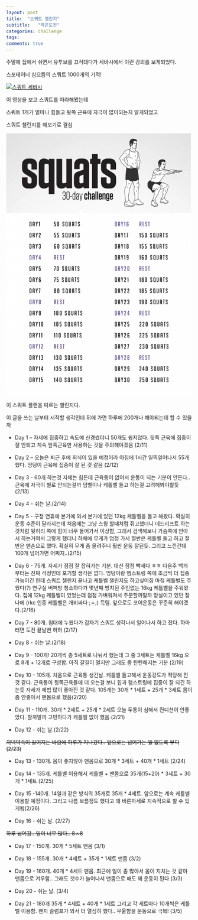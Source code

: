 ```yaml
---
layout: post
title:  "스쿼트 챌린지"
subtitle:   "작은도전"
categories: challenge
tags:
comments: true
---
```



주말에 집에서 쉬면서 유투브를 끄적대다가 세바시에서 이런 강의를 보게되었다.

스포테이너 심으뜸의 스쿼트 1000개의 기적!

[![스쿼트 세바시](http://img.youtube.com/vi/OE8PLVoA30Y/0.jpg)](#)

이 영상을 보고 스쿼트를 따라해봤는데

스쿼트 1개가 얼마나 힘들고 뒷쪽 근육에 자극이 많이되는지 알게되었고

스쿼트 챌린지를 해보기로 결심

[![스쿼트 30일 챌린지](/assets/img/2018-02-11-squat-30-day-challenge.png)](#)

이 스쿼트 플랜을 따르는 챌린지다.

이 글을 쓰는 날부터 시작할 생각인데 뒤에 가면 하루에 200개나 해야되는데 할 수 있을까


- Day 1 – 자세에 집중하고 속도에 신경썼더니 50개도 쉽지않다. 뒷쪽 근육에 집중이 잘 안되고 계속 앞쪽근육만 사용하는 것을 주의해야겠음 (2/11)

- Day 2 – 오늘은 퇴근 후에 회식이 있을 예정이라 아침에 1시간 일찍일어나서 55개 했다. 엉덩이 근육에 집중이 잘 된 것 같음 (2/12)

- Day 3 - 60개 하는것 자체는 힘든데 근육통이 없어서 운동이 되는 기분이 안든다.. 근육에 자극이 별로 안되는걸까 덤벨이나 케틀벨 들고 하는걸 고려해봐야할듯 (2/13)

- Day 4 - 쉬는 날.(2/14)

- Day 5 - 구정 연휴에 본가에 와서 본가에 있던 12kg 케틀벨을 들고 해봤다. 확실히 운동 수준이 달라지는데 처음에는 그냥 스윙 할때처럼 쥐고했더니 데드리프트 하는것처럼 뒷허리 쪽에 힘이 너무 들어가서 이상함, 그래서 검색해보니 가슴쪽에 안아서 하는거여서 그렇게 했더니 하체에 무게가 엄청 가서 절반은 케틀벨 들고 하고 절반은 맨손으로 했다. 확실히 무게 좀 올려주니 훨씬 운동 잘된듯. 그리고 느낀건데 100개 넘어가면 어쩌지..(2/15)

- Day 6 - 75개. 자세가 점점 잘 잡혀가는 기분. 대신 점점 빡세다 ㅎㅎ 다음주 백개부터는 진짜 걱정인데 포기할 생각은 없다. 엉덩이랑 햄스트링 쪽에 조금씩 더 집중가능이긴 한데 스쿼트 챌린지 끝나고 케틀벨 챌린지도 하고싶어짐 마침 케틀벌도 주웠다(?) 연구실 버퍼방 청소하다가 몇년째 방치된 주인없는 16kg 케틀벨을 주워왔다. 집에 12kg 케틀벨이 있었는데 점점 가벼워져서 주문할까말까 망설이고 있던 찰나에 (rkc 인증 케틀벨은 개비싸다 ;ㅅ;) 득템. 앞으로도 코어운동은 꾸준히 해야겠다.(2/16)

- Day 7 - 80개. 침대에 누웠다가 갑자기 스쿼트 생각나서 일어나서 하고 잤다. 하마터면 도전 끝날뻔 허허 (2/17)

- Day 8 - 쉬는 날.(2/18)

- Day 9 - 100개! 20개씩 총 5세트로 나눠서 했는데 그 중 3세트는 케틀벨 16kg 으로 8개 + 12개로 구성함. 아직 갈길이 멀지만 그래도 좀 탄탄해지는 기분 (2/19)

- Day 10 - 105개. 처음으로 근육통 생긴날. 케틀벨 들고해서 운동강도가 적당해 진 것 같다. 근육통이 뒷쪽근육들에 더 오는걸 보니 힙과 햄스트링에 집중이 잘 되긴 하는듯 자세가 제법 많이 좋아진 것 같다. 105개는 30개 \* 1세트 + 25개 \* 3세트 몸이 좀 안좋아서 맨몸으로 했음(2/20)

- Day 11 - 110개. 30개 \* 2세트 + 25개 \* 2세트 오늘 두통이 심해서 컨디션이 안좋았다. 할까말까 고민하다가 케틀벨 없이 했음.(2/21)

- Day 12 - 쉬는 날.(2/22)

~~저녁약속이 길어지는 바람에 하루가 지나갔다.. 앞으로는 넘어가는 일 없도록 부디 (2/23)~~

- Day 13 - 130개. 몸이 좋지않아 맨몸으로 30개 \* 3세트 + 40개 \* 1세트 (2/24)

- Day 14 - 135개. 케틀벨 이용해서 케틀벨 + 맨몸으로 35개(15+20) \* 3세트 + 30개 \* 1세트 (2/25)

- Day 15 -140개. 14일과 같은 방식의 35개로 35개 \* 4세트. 앞으로는 계속 케틀벨 이용할 예정이다. 그리고 나름 보름정도 했다고 꽤 바른자세로 지속적으로 할 수 있게됨(2/26)

- Day 16 - 쉬는 날. (2/27)

~~하루 넘어감.. 일이 너무 많다.. 8ㅅ8~~

- Day 17 - 150개. 30개 \* 5세트 맨몸 (3/1)

- Day 18 - 155개. 30개 \* 4세트 + 35개 \* 1세트 맨몸 (3/2)

- Day 19 - 160개. 40개 \* 4세트 맨몸. 최근에 일이 좀 많아서 몸이 지치는 것 같아 맨몸으로 겨우함.. 그래도 갯수가 늘어나서 맨몸으로 해도 꽤 운동이 된다 (3/3)

- Day 20 - 쉬는 날. (3/4)

- Day 21 - 180개 35개 \* 4세트 + 40개 \* 1세트 그리고 각 세트마다 10개씩은 케틀벨 이용함. 왠지 슬럼프가 와서 더 열심히 했다.. 우울함을 운동으로 극복! (3/5)
